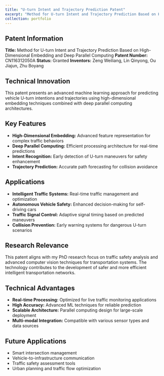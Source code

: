 ```yaml
---
title: "U-turn Intent and Trajectory Prediction Patent"
excerpt: "Method for U-turn Intent and Trajectory Prediction Based on High-Dimensional Embedding and Deep Parallel Computing - CN116312050A (Granted)<br/>Advanced AI solution for intelligent transportation systems."
collection: portfolio
---
```


## Patent Information
**Title:** Method for U-turn Intent and Trajectory Prediction Based on High-Dimensional Embedding and Deep Parallel Computing
**Patent Number:** CN116312050A
**Status:** Granted
**Inventors:** Zeng Weiliang, Lin Qinyong, Ou Jiajun, Zhu Boyang

## Technical Innovation
This patent presents an advanced machine learning approach for predicting vehicle U-turn intentions and trajectories using high-dimensional embedding techniques combined with deep parallel computing architectures.

## Key Features
- **High-Dimensional Embedding:** Advanced feature representation for complex traffic behaviors
- **Deep Parallel Computing:** Efficient processing architecture for real-time predictions
- **Intent Recognition:** Early detection of U-turn maneuvers for safety enhancement
- **Trajectory Prediction:** Accurate path forecasting for collision avoidance

## Applications
- **Intelligent Traffic Systems:** Real-time traffic management and optimization
- **Autonomous Vehicle Safety:** Enhanced decision-making for self-driving cars
- **Traffic Signal Control:** Adaptive signal timing based on predicted maneuvers
- **Collision Prevention:** Early warning systems for dangerous U-turn scenarios

## Research Relevance
This patent aligns with my PhD research focus on traffic safety analysis and advanced computer vision techniques for transportation systems. The technology contributes to the development of safer and more efficient intelligent transportation networks.

## Technical Advantages
- **Real-time Processing:** Optimized for live traffic monitoring applications
- **High Accuracy:** Advanced ML techniques for reliable prediction
- **Scalable Architecture:** Parallel computing design for large-scale deployment
- **Multi-modal Integration:** Compatible with various sensor types and data sources

## Future Applications
- Smart intersection management
- Vehicle-to-infrastructure communication
- Traffic safety assessment tools
- Urban planning and traffic flow optimization